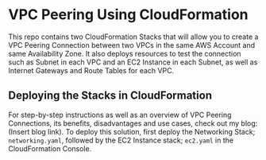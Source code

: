 # VPC Peering Using CloudFormation

This repo contains two CloudFormation Stacks that will allow you to create a VPC Peering Connection between two
VPCs in the same AWS Account and same Availability Zone.
It also deploys resources to test the connection such as Subnet in each VPC and an EC2 Instance in each Subnet,
as well as Internet Gateways and Route Tables for each VPC.

## Deploying the Stacks in CloudFormation

For step-by-step instructions as well as an overview of VPC Peering Connections, its benefits, disadvantages and use cases, 
check out my blog: (Insert blog link).
To deploy this solution, first deploy the Networking Stack; `networking.yaml`, 
followed by the EC2 Instance stack; `ec2.yaml` in the CloudFormation Console.

